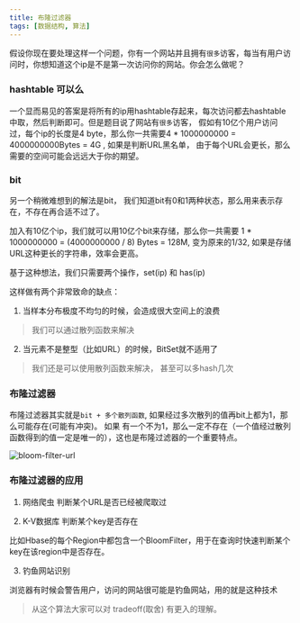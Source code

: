```yaml
---
title: 布隆过滤器
tags: [数据结构, 算法]
---
```


假设你现在要处理这样一个问题，你有一个网站并且拥有`很多`访客，每当有用户访问时，你想知道这个ip是不是第一次访问你的网站。你会怎么做呢？
<!-- more -->
### hashtable 可以么
一个显而易见的答案是将所有的ip用hashtable存起来，每次访问都去hashtable中取，然后判断即可。但是题目说了网站有`很多`访客，
假如有10亿个用户访问过，每个ip的长度是4 byte，那么你一共需要4 * 1000000000 = 4000000000Bytes = 4G , 如果是判断URL黑名单，
由于每个URL会更长，那么需要的空间可能会远远大于你的期望。

### bit
另一个稍微难想到的解法是bit， 我们知道bit有0和1两种状态，那么用来表示存在，不存在再合适不过了。

加入有10亿个ip，我们就可以用10亿个bit来存储，那么你一共需要 1 * 1000000000 = (4000000000 / 8) Bytes = 128M, 变为原来的1/32,
如果是存储URL这种更长的字符串，效率会更高。 

基于这种想法，我们只需要两个操作，set(ip) 和 has(ip)

这样做有两个非常致命的缺点：

1. 当样本分布极度不均匀的时候，会造成很大空间上的浪费

> 我们可以通过散列函数来解决

2. 当元素不是整型（比如URL）的时候，BitSet就不适用了

> 我们还是可以使用散列函数来解决， 甚至可以多hash几次

### 布隆过滤器

布隆过滤器其实就是`bit + 多个散列函数`,  如果经过多次散列的值再bit上都为1，那么可能存在(可能有冲突)。 如果
有一个不为1，那么一定不存在（一个值经过散列函数得到的值一定是唯一的），这也是布隆过滤器的一个重要特点。

![bloom-filter-url](https://lucifer-1259702774.cos.ap-shanghai.myqcloud.com/2019-09-22-041300.jpg)

### 布隆过滤器的应用

1. 网络爬虫
判断某个URL是否已经被爬取过

2. K-V数据库 判断某个key是否存在

比如Hbase的每个Region中都包含一个BloomFilter，用于在查询时快速判断某个key在该region中是否存在。

3. 钓鱼网站识别

浏览器有时候会警告用户，访问的网站很可能是钓鱼网站，用的就是这种技术

> 从这个算法大家可以对 tradeoff(取舍) 有更入的理解。

